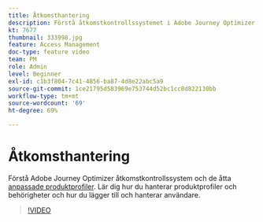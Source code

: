 ```yaml
---
title: Åtkomsthantering
description: Förstå åtkomstkontrollssystemet i Adobe Journey Optimizer och de åtta anpassade produktprofilerna. Lär dig hur du hanterar produktprofiler och behörigheter och hur du lägger till och hanterar användare.
kt: 7677
thumbnail: 333998.jpg
feature: Access Management
doc-type: feature video
team: PM
role: Admin
level: Beginner
exl-id: c1b3f804-7c41-4856-ba87-4d8e22abc5a9
source-git-commit: 1ce21795d583969e753744d52bc1cc8d822130bb
workflow-type: tm+mt
source-wordcount: '69'
ht-degree: 69%

---
```


# Åtkomsthantering

Förstå Adobe Journey Optimizer åtkomstkontrollssystem och de åtta [anpassade produktprofiler](https://experienceleague.adobe.com/docs/journey-optimizer/using/administration/ootb-product-profiles.html). Lär dig hur du hanterar produktprofiler och behörigheter och hur du lägger till och hanterar användare.

>[!VIDEO](https://video.tv.adobe.com/v/333998?quality=12)
